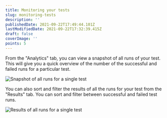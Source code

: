 ```yaml
---
title: Monitoring your tests
slug: monitoring-tests
description: ''
publishedDate: 2021-09-22T17:49:44.101Z
lastModifiedDate: 2021-09-22T17:32:39.415Z
draft: false
coverImage: ''
points: 5
---
```


From the "Analytics" tab, you can view a snapshot of all runs of your test. This will give you a quick overview of the number of the successful and failed runs for a particular test.

![Snapshot of all runs for a single test](rapidapi-testing/images/image14.png)

You can also sort and filter the results of all the runs for your test from the "Results" tab. You can sort and filter between successful and failed test runs.

![Results of all runs for a single test](rapidapi-testing/images/image15.png)
